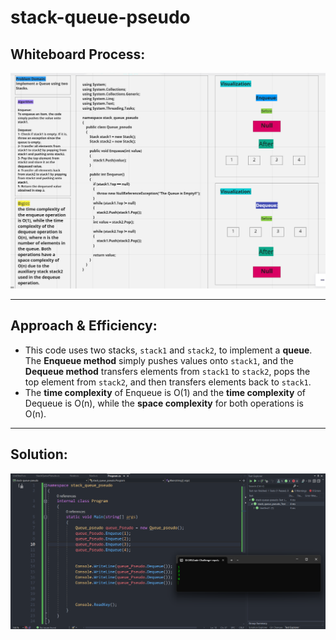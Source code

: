 # stack-queue-pseudo

## Whiteboard Process:
![WhiteBoard](./WhiteBoard.png)

---

## Approach & Efficiency:
- This code uses two stacks, `stack1` and `stack2`, to implement a **queue**. The **Enqueue method** simply pushes values onto `stack1`, and the **Dequeue method** transfers elements from `stack1` to `stack2`, pops the top element from `stack2`, and then transfers elements back to `stack1`.
- The **time complexity** of Enqueue is O(1) and the **time complexity** of Dequeue is O(n), while the **space complexity** for both operations is O(n).

---

## Solution:
![Code](./CC11AllCode.png)
